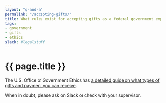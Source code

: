 ```yaml
---
layout: "q-and-a"
permalink: "/accepting-gifts/"
title: What rules exist for accepting gifts as a federal government employee?
tags:
- government
- gifts
- ethics
slack: #legalstuff
---
```

# {{ page.title }}

The U.S. Office of Government Ethics has [a detailed guide on what types of gifts and payment you can receive](http://www.oge.gov/Topics/Gifts-and-Payments/Gifts---Payments/).

When in doubt, please ask on Slack or check with your supervisor.
